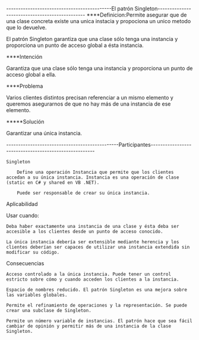 --------------------------------------------El patrón Singleton-----------------------------------------------
****Definicion:Permite asegurar que de una clase concreta existe una unica instacia y propociona un unico metodo que lo devuelve.
 
El patrón Singleton garantiza que una clase sólo tenga una instancia y proporciona un punto de acceso global a ésta instancia.

****Intención

Garantiza que una clase sólo tenga una instancia y proporciona un punto de acceso global a ella.

****Problema

Varios clientes distintos precisan referenciar a un mismo elemento y queremos asegurarnos de que no hay más de una instancia de ese elemento.

*****Solución

Garantizar una única instancia.


-----------------------------------------------Participantes------------------------------------------------------

    Singleton

        Define una operación Instancia que permite que los clientes accedan a su única instancia. Instancia es una operación de clase (static en C# y shared en VB .NET).

        Puede ser responsable de crear su única instancia.

Aplicabilidad

Usar cuando:

    Deba haber exactamente una instancia de una clase y ésta deba ser accesible a los clientes desde un punto de acceso conocido.

    La única instancia debería ser extensible mediante herencia y los clientes deberían ser capaces de utilizar una instancia extendida sin modificar su código.

Consecuencias

    Acceso controlado a la única instancia. Puede tener un control estricto sobre cómo y cuando acceden los clientes a la instancia.

    Espacio de nombres reducido. El patrón Singleton es una mejora sobre las variables globales.

    Permite el refinamiento de operaciones y la representación. Se puede crear una subclase de Singleton.

    Permite un número variable de instancias. El patrón hace que sea fácil cambiar de opinión y permitir más de una instancia de la clase Singleton.

  
